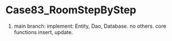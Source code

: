 # Case83_RoomStepByStep
 1. main branch: implement: Entity, Dao, Database. no others. core functions insert, update.
